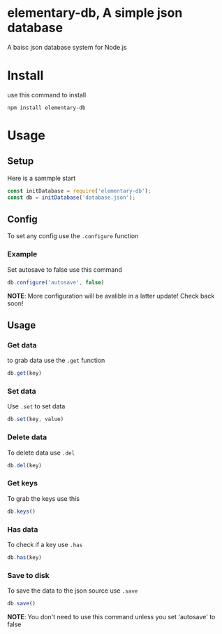 # elementary-db, A simple json database

A baisc json database system for Node.js

# Install

use this command to install

```shell
npm install elementary-db
```

# Usage

## Setup

Here is a sammple start

```js
const initDatabase = require('elementary-db');
const db = initDatabase('database.json');
```

## Config

To set any config use the `.configure` function

### Example

Set autosave to false use this command

```js
db.configure('autosave', false)
```

**NOTE**: More configuration will be avalible in a latter update! Check back soon!

## Usage

### Get data

to grab data use the `.get` function

```js
db.get(key)
```

### Set data

Use `.set` to set data

```js
db.set(key, value)
```

### Delete data

To delete data use `.del`

```js
db.del(key)
```

### Get keys

To grab the keys use this

```js
db.keys()
```

### Has data

To check if a key use `.has`

```js
db.has(key)
```

### Save to disk

To save the data to the json source use `.save`

```js
db.save()
```

**NOTE**: You don't need to use this command unless you set 'autosave' to false